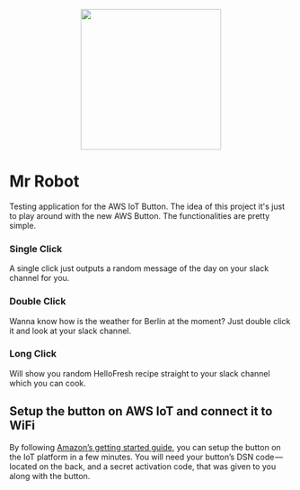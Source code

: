 <p align="center">
  <a href="https://aws.amazon.com/iot/button/">
    <img width="250" src="https://d0.awsstatic.com/IoT/AWS_IoT_button_short.jpg">
  </a>
</p>

# Mr Robot

Testing application for the AWS IoT Button. 
The idea of this project it's just to play around with the new AWS Button. The functionalities are pretty simple.

### Single Click

A single click just outputs a random message of the day on your slack channel for you.

### Double Click

Wanna know how is the weather for Berlin at the moment? Just double click it and look at your slack channel.

### Long Click

Will show you random HelloFresh recipe straight to your slack channel which you can cook.

## Setup the button on AWS IoT and connect it to WiFi

By following [Amazon’s getting started guide](https://aws.amazon.com/iot/button/), you can setup the button on the IoT platform in a few minutes. 
You will need your button’s DSN code — located on the back, and a secret activation code, that was given to 
you along with the button.
